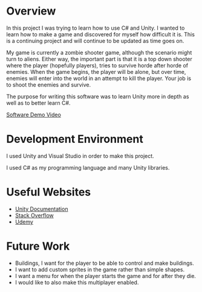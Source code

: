 # Overview

In this project I was trying to learn how to use C# and Unity. I wanted to learn how to make a game and discovered for myself how difficult it is. This is a continuing project and will continue to be updated as time goes on.

My game is currently a zombie shooter game, although the scenario might turn to aliens. Either way, the important part is that it is a top down shooter where the player (hopefully players), tries to survive horde after horde of enemies. When the game begins, the player will be alone, but over time, enemies will enter into the world in an attempt to kill the player. Your job is to shoot the enemies and survive.

The purpose for writing this software was to learn Unity more in depth as well as to better learn C#. 

[Software Demo Video](https://youtu.be/ypX195G7JEA)

# Development Environment

I used Unity and Visual Studio in order to make this project.

I used C# as my programming language and many Unity libraries.

# Useful Websites

* [Unity Documentation](https://docs.unity.com/)
* [Stack Overflow](https://stackoverflow.com/)
* [Udemy](https://www.udemy.com/)

# Future Work

* Buildings, I want for the player to be able to control and make buildings.
* I want to add custom sprites in the game rather than simple shapes.
* I want a menu for when the player starts the game and for after they die.
* I would like to also make this multiplayer enabled.